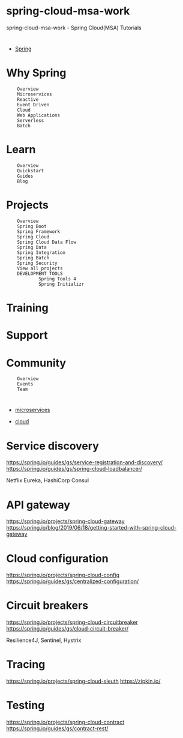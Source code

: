 # spring-cloud-msa-work
spring-cloud-msa-work - Spring Cloud(MSA) Tutorials 


# ####################################################################

* [Spring](https://spring.io/)

# ####################################################################

# Why Spring
        Overview
        Microservices
        Reactive
        Event Driven
        Cloud
        Web Applications
        Serverless
        Batch
# Learn
        Overview
        Quickstart
        Guides
        Blog
# Projects
        Overview
        Spring Boot
        Spring Framework
        Spring Cloud
        Spring Cloud Data Flow
        Spring Data
        Spring Integration
        Spring Batch
        Spring Security
        View all projects
        DEVELOPMENT TOOLS
                Spring Tools 4
                Spring Initializr 
# Training                
# Support
# Community
        Overview
        Events
        Team

# ####################################################################

* [microservices](https://spring.io/microservices)

* [cloud](https://spring.io/cloud) 

# ####################################################################

# Service discovery 
https://spring.io/guides/gs/service-registration-and-discovery/
https://spring.io/guides/gs/spring-cloud-loadbalancer/

Netflix Eureka, HashiCorp Consul

# API gateway
https://spring.io/projects/spring-cloud-gateway 
https://spring.io/blog/2019/06/18/getting-started-with-spring-cloud-gateway

# Cloud configuration
https://spring.io/projects/spring-cloud-config
https://spring.io/guides/gs/centralized-configuration/


# Circuit breakers
https://spring.io/projects/spring-cloud-circuitbreaker
https://spring.io/guides/gs/cloud-circuit-breaker/

Resilience4J, Sentinel, Hystrix

# Tracing
https://spring.io/projects/spring-cloud-sleuth
https://zipkin.io/


# Testing
https://spring.io/projects/spring-cloud-contract
https://spring.io/guides/gs/contract-rest/

# ####################################################################